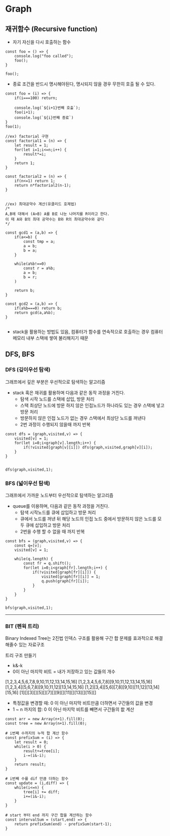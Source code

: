 # Graph

## 재귀함수 (Recursive function)

- 자기 자신을 다시 호출하는 함수

```
const foo = () => {
    console.log("foo called");
    foo();
}

foo();
```

- 종료 조건을 반드시 명시해야된다, 명시되지 않을 경우 무한히 호출 될 수 있다.

```
const foo = (i) => {
    if(i===100) return;

    console.log(`${i+1}번째 호출`);
    foo(i+1);
    console.log(`${i}번째 종료`)
}
foo(1);

//ex) factorial 구현
const factorial1 = (n) => {
    let result = 1;
    for(let i=1;i<=n;i++) {
        result*=i;
    }
    return 1;
}

const factorial2 = (n) => {
    if(n<=1) return 1;
    return n*factorial2(n-1);
}


//ex) 최대공약수 계산(유클리드 호제법)
/*
A,B에 대해서 (A>B) A를 B로 나눈 나머지를 R이라고 한다.
이 때 A와 B의 최대 공약수는 B와 R의 최대공약수와 같다
*/

const gcd1 = (a,b) => {
    if(a<=b) {
        const tmp = a;
        a = b;
        b = a;
    }

    while(a%b!==0)
        const r = a%b;
        a = b;
        b = r;
    )

    return b;
}

const gcd2 = (a,b) => {
    if(a%b===0) return b;
    return gcd(a,a%b);
}


```

- stack을 활용하는 방법도 있음, 컴퓨터가 함수를 연속적으로 호출하는 경우 컴퓨터 메모리 내부 스택에 쌓여 불리해지기 때문

## DFS, BFS

### DFS (깊이우선 탐색)

그래프에서 깊은 부분은 우선적으로 탐색하는 알고리즘

- stack 혹은 재귀를 활용하며 다음과 같은 동작 과정을 거친다.
  - 탐색 시작 노드를 스택에 삽입, 방문 처리
  - 스택 최상단 노드에 방문 하지 않은 인접노드가 하나라도 있는 경우 스택에 넣고 방문 처리
  - 방문하지 않은 인접 노드가 없는 경우 스택에서 최상단 노드를 꺼낸다
  - 2번 과정이 수행되지 않을때 까지 반복

```
const dfs = (graph,visited,v) => {
    visited[v] = 1;
    for(let i=0;i<graph[v].length;i++) {
        if(!visited[graph[v][i]]) dfs(graph,visited,graph[v][i]);
    }
}


dfs(graph,visited,1);
```

### BFS (넓이우선 탐색)

그래프에서 가까운 노드부터 우선적으로 탐색하는 알고리즘

- queue를 이용하며, 다음과 같은 동작 과정을 거친다.
  - 탐색 시작노드를 큐에 삽입하고 방문 처리
  - 큐에서 노드를 꺼낸 뒤 해당 노드의 인접 노드 중에서 방문하지 않은 노드를 모두 큐에 삽입하고 방문 처리
  - 2번을 수행 할 수 없을 때 까지 반복

```
const bfs = (graph,visited,v) => {
    const q=[v];
    visited[v] = 1;

    while(q.length) {
        const fr = q.shift();
        for(let i=0;i<graph[fr].length;i++) {
            if(!visited[graph[fr][i]]) {
                visited[graph[fr][i]] = 1;
                q.push(graph[fr][i]);
            }
        }
    }
}

bfs(graph,visited,1);
```

---

### BIT (펜윅 트리)

Binary Indexed Tree는 2진법 인덱스 구조를 활용해 구간 합 문제를 효과적으로 해결해줄수 있는 자료구조

트리 구조 만들기

- k&-k
- 0이 아닌 마지막 비트 = 내가 저장하고 있는 값들의 개수

[1,2,3,4,5,6,7,8,9,10,11,12,13,14,15,16]
[1,2,3,4,5,6,7,8][9,10,11,12,13,14,15,16]
[1,2,3,4][5,6,7,8][9,10,11,12][13,14,15,16]
[1,2][3,4][5,6][7,8][9,10][11,12][13,14][15,16]
[1][][3][][5][][7][][9][][11][][13][][15][]

- 특정값을 변경할 때: 0 이 아닌 마지막 비트만큼 더하면서 구간들의 값을 변경
- 1 ~ n 까지의 합: 0 이 아닌 마지막 비트를 빼면서 구간들의 핪 계산

```
const arr = new Array(n+1).fill(0);
const tree = new Array(n+1).fill(0);

# i번째 수까지의 누적 합 계산 함수
const prefixSum = (i) => {
    let result = 0;
    while(i > 0) {
        result+=tree[i];
        i-=(i&-i);
    }
    return result;
}

# i번째 수를 dif 만큼 더하는 함수
const update = (i,diff) => {
    while(i<=n) {
        tree[i] += diff;
        i+=(i&-i);
    }
}

# start 부터 end 까지 구간 합을 계산하는 함수
const intervalSum = (start,end) => {
    return prefixSum(end) - prefixSum(start-1);
}

```
